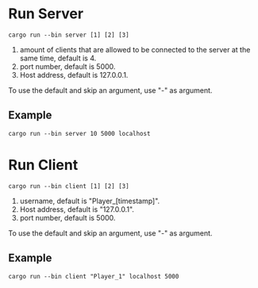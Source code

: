 # Run Server

`cargo run --bin server [1] [2] [3]`

1. amount of clients that are allowed to be connected to the server at the same time, default is 4.
2. port number, default is 5000.
3. Host address, default is 127.0.0.1.

To use the default and skip an argument, use "-" as argument.

## Example

`cargo run --bin server 10 5000 localhost`

# Run Client

`cargo run --bin client [1] [2] [3]`

1. username, default is "Player_[timestamp]".
2. Host address, default is "127.0.0.1".
3. port number, default is 5000.

To use the default and skip an argument, use "-" as argument.

## Example

`cargo run --bin client "Player_1" localhost 5000`